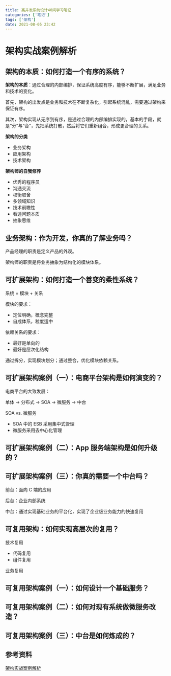 ```yaml
---
title: 高并发系统设计40问学习笔记
categories: ['笔记']
tags: ['架构']
date: 2021-08-05 23:42
---
```


# 架构实战案例解析

## 架构的本质：如何打造一个有序的系统？

**架构的本质**：通过合理的内部编排，保证系统高度有序，能够不断扩展，满足业务和技术的变化。

首先，架构的出发点是业务和技术在不断复杂化，引起系统混乱，需要通过架构来保证有序。

其次，架构实现从无序到有序，是通过合理的内部编排实现的，基本的手段，就是“分”与“合”，先把系统打散，然后将它们重新组合，形成更合理的关系。

**架构的分类**

- 业务架构
- 应用架构
- 技术架构

**架构师的自我修养**

- 优秀的程序员
- 沟通交流
- 权衡取舍
- 多领域知识
- 技术前瞻性
- 看透问题本质
- 抽象思维

## 业务架构：作为开发，你真的了解业务吗？

产品经理的职责是定义产品的外观。

架构师的职责是将业务抽象为结构化的模块体系。

## 可扩展架构：如何打造一个善变的柔性系统？

系统 = 模块 + 关系

模块的要求：

- 定位明确，概念完整
- 自成体系，粒度适中

依赖关系的要求：

- 最好是单向的
- 最好是层次化结构

通过拆分，实现模块划分；通过整合，优化模块依赖关系。

## 可扩展架构案例（一）：电商平台架构是如何演变的？

电商平台的大致发展：

单体 -> 分布式 -> SOA -> 微服务 -> 中台

SOA vs. 微服务

- SOA 中的 ESB 采用集中式管理
- 微服务采用去中心化管理

## 可扩展架构案例（二）：App 服务端架构是如何升级的？

## 可扩展架构案例（三）：你真的需要一个中台吗？

前台：面向 C 端的应用

后台：企业内部系统

中台：通过实现基础业务的平台化，实现了企业级业务能力的快速复用

## 可复用架构：如何实现高层次的复用？

技术复用

- 代码复用
- 组件复用

业务复用

## 可复用架构案例（一）：如何设计一个基础服务？

## 可复用架构案例（二）：如何对现有系统做微服务改造？

## 可复用架构案例（三）：中台是如何炼成的？

## 参考资料

[架构实战案例解析](https://time.geekbang.org/column/intro/100046301)
